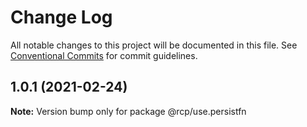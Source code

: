 # Change Log

All notable changes to this project will be documented in this file.
See [Conventional Commits](https://conventionalcommits.org) for commit guidelines.

<a name="1.0.1"></a>

## 1.0.1 (2021-02-24)

**Note:** Version bump only for package @rcp/use.persistfn
